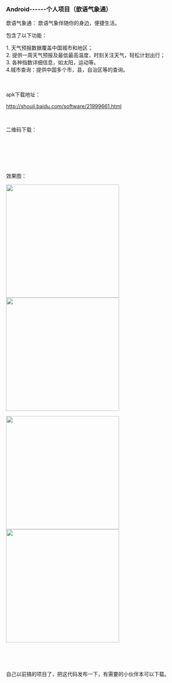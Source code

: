 ###	Android------个人项目（歆语气象通）

<p>歆语气象通： 歆语气象伴随你的身边，便捷生活。</p> 
<p>包含了以下功能：</p> 
<p>1. 天气预报数据覆盖中国城市和地区；<br> 2. 提供一周天气预报及最低最高温度，时刻关注天气，轻松计划出行；<br> 3. 各种指数详细信息，如太阳，运动等。<br> 4.城市查询：提供中国多个市，县，自治区等的查询。<br> <br> &nbsp;</p> 
<p>apk下载地址：</p> 
<p><a href="http://shouji.baidu.com/software/21999661.html" target="_blank" rel="nofollow">http://shouji.baidu.com/software/21999661.html</a></p> 
<p>&nbsp;</p> 
<p>二维码下载：</p> 
<p>&nbsp;<img alt="" src="https://static.oschina.net/uploads/img/201801/13100916_w7Qx.png"></p> 
<p>&nbsp;</p> 
<p>&nbsp;</p> 
<p>效果图：</p> 
<p><img alt="" src="https://static.oschina.net/uploads/img/201801/13100916_XcnZ.png" width="310"> <img alt="" src="https://static.oschina.net/uploads/img/201801/13100916_QQ74.png" width="310"></p> 
<p><img alt="" src="https://static.oschina.net/uploads/img/201801/13100916_slS1.png" width="310"> <img alt="" src="https://static.oschina.net/uploads/img/201801/13100917_ne2y.png" width="310"></p> 
<p>&nbsp;</p> 
<p>&nbsp;</p> 
<p>自己以前搞的项目了，把这代码发布一下，有需要的小伙伴本可以下载。</p> 
<p>&nbsp;</p> 
